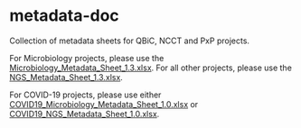 # metadata-doc
Collection of metadata sheets for QBiC, NCCT and PxP projects.

For Microbiology projects, please use the [Microbiology_Metadata_Sheet_1.3.xlsx](https://github.com/qbicsoftware/metadata-doc/blob/master/Microbiology_Metadata_Sheet_1.3.xlsx).
For all other projects, please use the [NGS_Metadata_Sheet_1.3.xlsx](https://github.com/qbicsoftware/metadata-doc/blob/master/NGS_Metadata_Sheet_1.3.xlsx).


For COVID-19 projects, please use either [COVID19_Microbiology_Metadata_Sheet_1.0.xlsx](https://github.com/qbicsoftware/metadata-doc/blob/master/COVID19/COVID19_Microbiology_Metadata_Sheet_1.0.xlsx) or [COVID19_NGS_Metadata_Sheet_1.0.xlsx](https://github.com/qbicsoftware/metadata-doc/blob/master/COVID19/COVID19_NGS_Metadata_Sheet_1.0.xlsx).